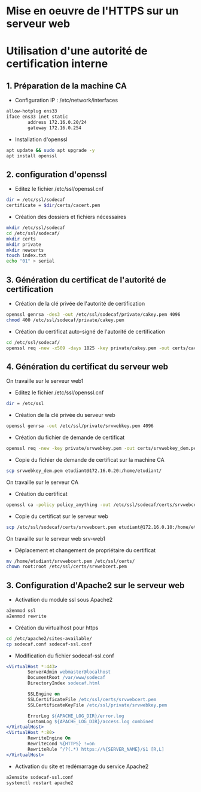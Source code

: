 # Mise en oeuvre de l'HTTPS sur un serveur web
# Utilisation d'une autorité de certification interne

## 1. Préparation de la machine CA
- Configuration IP : /etc/network/interfaces
```bash
allow-hotplug ens33
iface ens33 inet static
        address 172.16.0.20/24
        gateway 172.16.0.254
```
- Installation d'openssl
```bash
apt update && sudo apt upgrade -y
apt install openssl
```
## 2. configuration d'openssl
- Editez le fichier /etc/ssl/openssl.cnf
```bash
dir = /etc/ssl/sodecaf
certificate = $dir/certs/cacert.pem
```
- Création des dossiers et fichiers nécessaires
```bash
mkdir /etc/ssl/sodecaf
cd /etc/ssl/sodecaf/
mkdir certs
mkdir private
mkdir newcerts
touch index.txt
echo "01" > serial
```
## 3. Génération du certificat de l'autorité de certification
- Création de la clé privée de l'autorité de certification
```bash
openssl genrsa -des3 -out /etc/ssl/sodecaf/private/cakey.pem 4096
chmod 400 /etc/ssl/sodecaf/private/cakey.pem
```
- Création du certificat auto-signé de l'autorité de certification
```bash
cd /etc/ssl/sodecaf/
openssl req -new -x509 -days 1825 -key private/cakey.pem -out certs/cacert.pem
```
## 4. Génération du certificat du serveur web
On travaille sur le serveur web1
- Editez le fichier /etc/ssl/openssl.cnf
```bash
dir = /etc/ssl
```
- Création de la clé privée du serveur web
```bash
openssl genrsa -out /etc/ssl/private/srvwebkey.pem 4096
```
- Création du fichier de demande de certificat
```bash
openssl req -new -key private/srvwebkey.pem -out certs/srvwebkey_dem.pem
```
- Copie du fichier de demande de certificat sur la machine CA
```bash
scp srvwebkey_dem.pem etudiant@172.16.0.20:/home/etudiant/
```
On travaille sur le serveur CA
- Création du certificat
```bash
openssl ca -policy policy_anything -out /etc/ssl/sodecaf/certs/srvwebcert.pem -infiles /home/etudiant/srvwebkey_dem.pem 
```
- Copie du certificat sur le serveur web
```bash
scp /etc/ssl/sodecaf/certs/srvwebcert.pem etudiant@172.16.0.10:/home/etudiant
```
On travaille sur le serveur web srv-web1
- Déplacement et changement de propriétaire du certificat
```bash
mv /home/etudiant/srvwebcert.pem /etc/ssl/certs/
chown root:root /etc/ssl/certs/srvwebcert.pem
```
## 3. Configuration d'Apache2 sur le serveur web
- Activation du module ssl sous Apache2
```bash
a2enmod ssl
a2enmod rewrite
```
- Création du virtualhost pour https
```bash
cd /etc/apache2/sites-available/
cp sodecaf.conf sodecaf-ssl.conf
```
- Modification du fichier sodecaf-ssl.conf
```apache
<VirtualHost *:443>
        ServerAdmin webmaster@localhost
        DocumentRoot /var/www/sodecaf
        DirectoryIndex sodecaf.html

        SSLEngine on
        SSLCertificateFile /etc/ssl/certs/srvwebcert.pem
        SSLCertificateKeyFile /etc/ssl/private/srvwebkey.pem

        ErrorLog ${APACHE_LOG_DIR}/error.log
        CustomLog ${APACHE_LOG_DIR}/access.log combined
</VirtualHost>
<VirtualHost *:80>
        RewriteEngine On
        RewriteCond %{HTTPS} !=on
        RewriteRule ^/?(.*) https://%{SERVER_NAME}/$1 [R,L]
</VirtualHost>
```
- Activation du site et redémarrage du service Apache2
```bash
a2ensite sodecaf-ssl.conf
systemctl restart apache2
```
